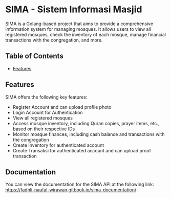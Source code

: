 # SIMA - Sistem Informasi Masjid

SIMA is a Golang-based project that aims to provide a comprehensive information system for managing mosques. It allows users to view all registered mosques, check the inventory of each mosque, manage financial transactions with the congregation, and more.

## Table of Contents

- [Features](#features)

## Features

SIMA offers the following key features:

- Register Account and can upload profile photo
- Login Account for Authentication
- View all registered mosques
- Access mosque inventory, including Quran copies, prayer items, etc., based on their respective IDs
- Monitor mosque finances, including cash balance and transactions with the congregation
- Create Inventory for authenticated account
- Create Transaksi for authenticated account and can upload proof transaction

## Documentation
You can view the documentation for the SIMA API at the following link: https://fadhli-naufal-wirawan.gitbook.io/sima-documentation/
